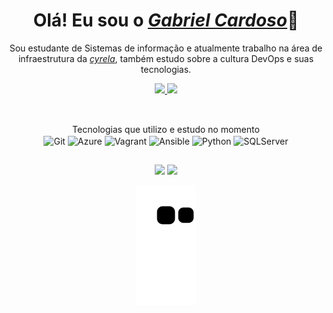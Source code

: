 <!--
Créditos: <a href="https://github.com/anuraghazra/github-readme-stats">Anurag Hazra</a> e <a href="https://github.com/rafaballerini">Rafaella Ballerini</a>
-->

<div align="center">
  <h1 align="center">Olá! Eu sou o <a href="https://www.linkedin.com/in/gabriel-cardoso-511654171/"><i>Gabriel Cardoso</i></a>👊</h1>
  <p align="center">Sou estudante de Sistemas de informação e atualmente trabalho na área de infraestrutura da <a href="https://www.cyrela.com.br/"><i>cyrela</i></a>, também estudo sobre a cultura DevOps e suas tecnologias.
</div>
<div align="center">
  <a href="https://github.com/Gabriel-csilva">
  <img height="180em" src="https://github-readme-stats.vercel.app/api?username=Gabriel-csilva&show_icons=true&theme=dark&include_all_commits=true&count_private=true"/>
  <img height="180em" src="https://github-readme-stats.vercel.app/api/top-langs/?username=Gabriel-csilva&layout=compact&langs_count=7&theme=dark"/>
</div>
  
  ##
  
<div align="center" style="display: inline_block"><br>
  <a>Tecnologias que utilizo e estudo no momento</a></br>
  
  <img align="center" alt="Git" height="60" src="https://cdn.jsdelivr.net/gh/devicons/devicon/icons/git/git-original-wordmark.svg" />  
  <img align="center" alt="Azure" height="60" width="40" src="https://cdn.jsdelivr.net/gh/devicons/devicon/icons/azure/azure-original-wordmark.svg" />
  <img align="center" alt="Vagrant" height="60" src="https://cdn.jsdelivr.net/gh/devicons/devicon/icons/vagrant/vagrant-original-wordmark.svg" />
  <img align="center" alt="Ansible" height="60" width="40" src="https://cdn.jsdelivr.net/gh/devicons/devicon/icons/ansible/ansible-original-wordmark.svg" />
  <img align="center" alt="Python" height="60" width="40" src="https://cdn.jsdelivr.net/gh/devicons/devicon/icons/python/python-original-wordmark.svg" />
  <img align="center" alt="SQLServer" height="60" width="40" src="https://cdn.jsdelivr.net/gh/devicons/devicon/icons/microsoftsqlserver/microsoftsqlserver-plain-wordmark.svg" />   
</div>

  ##

<div align="center">
  <a href = "mailto:g.cardoso.silva@outlook.com"><img src="https://img.shields.io/badge/Microsoft_Outlook-0078D4?style=for-the-badge&logo=microsoft-outlook&logoColor=white"></a>
  <a href="https://www.linkedin.com/in/gabriel-cardoso-511654171/" target="_blank"><img src="https://img.shields.io/badge/-LinkedIn-%230077B5?style=for-the-badge&logo=linkedin&logoColor=white" target="_blank"></a> 
</div>

<div align="center">
  
  ![Snake animation](https://github.com/Gabriel-csilva/Gabriel-csilva/blob/output/github-contribution-grid-snake.svg)
  
</div>
